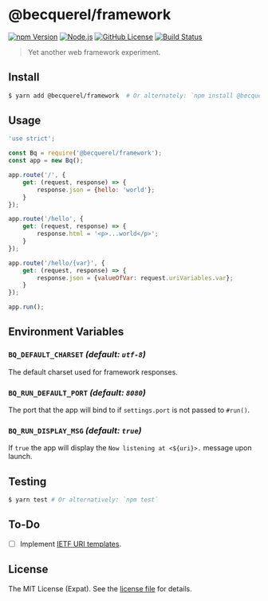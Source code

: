@becquerel/framework
====================
[![npm Version][NPM VERSION BADGE]][NPM PAGE]
[![Node.js][NODE VERSION BADGE]][NODE PAGE]
[![GitHub License][LICENSE BADGE]][LICENSE PAGE]
[![Build Status][BUILD BADGE]][BUILD PAGE]

> Yet another web framework experiment.

Install
-------
```sh
$ yarn add @becquerel/framework  # Or alternately: `npm install @becquerel/framework`
```

Usage
-----
```js
'use strict';

const Bq = require('@becquerel/framework');
const app = new Bq();

app.route('/', {
    get: (request, response) => {
        response.json = {hello: 'world'};
    }
});

app.route('/hello', {
    get: (request, response) => {
        response.html = '<p>...world</p>';
    }
});

app.route('/hello/{var}', {
    get: (request, response) => {
        response.json = {valueOfVar: request.uriVariables.var};
    }
});

app.run();
```

Environment Variables
---------------------
### `BQ_DEFAULT_CHARSET` _(default: `utf-8`)_
The default charset used for framework responses.

### `BQ_RUN_DEFAULT_PORT` _(default: `8080`)_
The port that the app will bind to if `settings.port` is not passed to `#run()`.

### `BQ_RUN_DISPLAY_MSG` _(default: `true`)_
If `true` the app will display the `Now listening at <${uri}>.` message upon launch.

Testing
-------
```sh
$ yarn test # Or alternatively: `npm test`
```

To-Do
-----
- [ ] Implement [IETF URI templates](https://tools.ietf.org/html/rfc6570).

License
-------
The MIT License (Expat). See the [license file](LICENSE) for details.

[BUILD BADGE]: https://img.shields.io/travis/becquerel-js/framework.svg?style=flat-square
[BUILD PAGE]: https://travis-ci.org/becquerel-js/framework
[LICENSE BADGE]: https://img.shields.io/badge/license-MIT%20License-blue.svg?style=flat-square
[LICENSE PAGE]: https://github.com/becquerel-js/framework/blob/master/LICENSE
[NODE PAGE]: https://nodejs.org/
[NODE VERSION BADGE]: https://img.shields.io/badge/node-%3E%3D7.10-%23010101.svg?style=flat-square
[NPM PAGE]: https://www.npmjs.com/package/@becquerel/framework
[NPM VERSION BADGE]: https://img.shields.io/npm/v/@becquerel/framework.svg?style=flat-square